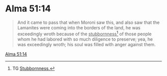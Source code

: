 # Alma 51:14

> And it came to pass that when Moroni saw this, and also saw that the Lamanites were coming into the borders of the land, he was exceedingly wroth because of the <u>stubbornness</u>[^a] of those people whom he had labored with so much diligence to preserve; yea, he was exceedingly wroth; his soul was filled with anger against them.

[Alma 51:14](https://www.churchofjesuschrist.org/study/scriptures/bofm/alma/51?lang=eng&id=p14#p14)


[^a]: TG [Stubbornness.](https://www.churchofjesuschrist.org/study/scriptures/tg/stubbornness?lang=eng)
